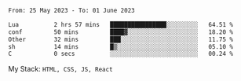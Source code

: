 <!--START_SECTION:waka-->

```txt
From: 25 May 2023 - To: 01 June 2023

Lua          2 hrs 57 mins   ████████████████░░░░░░░░░   64.51 %
conf         50 mins         ████▓░░░░░░░░░░░░░░░░░░░░   18.20 %
Other        32 mins         ███░░░░░░░░░░░░░░░░░░░░░░   11.75 %
sh           14 mins         █▒░░░░░░░░░░░░░░░░░░░░░░░   05.10 %
C            0 secs          ░░░░░░░░░░░░░░░░░░░░░░░░░   00.24 %
```

<!--END_SECTION:waka-->
My Stack: `HTML, CSS, JS, React`
